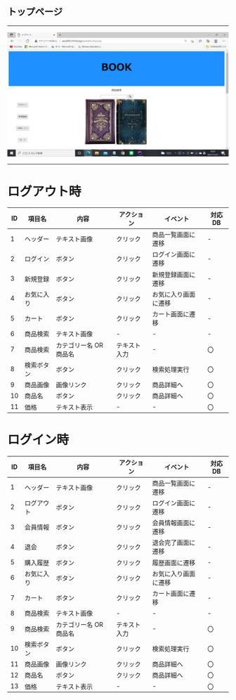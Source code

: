 ## トップページ
*****
<img src="https://github.com/Aso2001219/team/blob/main/%E8%A8%AD%E8%A8%88%E6%9B%B8/%E7%94%BB%E9%9D%A2%E8%A9%B3%E7%B4%B0%E5%9B%B3/img/2021-12-21%20(2).png?raw=true">

*****

# ログアウト時
|ID|項目名|内容|アクション|イベント|対応DB|
|--|----|---|---------|--------|-----|
|1|ヘッダー|テキスト画像|クリック|商品一覧画面に遷移|-|
|2|ログイン|ボタン|クリック|ログイン画面に遷移|-|
|3|新規登録|ボタン|クリック|新規登録画面に遷移|-|
|4|お気に入り|ボタン|クリック|お気に入り画面に遷移|-|
|5|カート|ボタン|クリック|カート画面に遷移|-|
|6|商品検索|テキスト画像|-|-|-|
|7|商品検索|カテゴリー名 OR 商品名|テキスト入力|-|〇|
|8|検索ボタン|ボタン|クリック|検索処理実行|〇|
|9|商品画像|画像リンク|クリック|商品詳細へ|〇|
|10|商品名|ボタン|クリック|商品詳細へ|〇|
|11|価格|テキスト表示|-|-|〇|

# ログイン時
|ID|項目名|内容|アクション|イベント|対応DB|
|--|----|---|---------|--------|-----|
|1|ヘッダー|テキスト画像|クリック|商品一覧画面に遷移|-|
|2|ログアウト|ボタン|クリック|ログイン画面に遷移|-|
|3|会員情報|ボタン|クリック|会員情報画面に遷移|-|
|4|退会|ボタン|クリック|退会完了画面に遷移|-|
|5|購入履歴|ボタン|クリック|履歴画面に遷移|-|
|6|お気に入り|ボタン|クリック|お気に入り画面に遷移|-|
|7|カート|ボタン|クリック|カート画面に遷移|-|
|8|商品検索|テキスト画像|-|-|-|
|9|商品検索|カテゴリー名 OR 商品名|テキスト入力|-|〇|
|10|検索ボタン|ボタン|クリック|検索処理実行|〇|
|11|商品画像|画像リンク|クリック|商品詳細へ|〇|
|12|商品名|ボタン|クリック|商品詳細へ|〇|
|13|価格|テキスト表示|-|-|〇|
